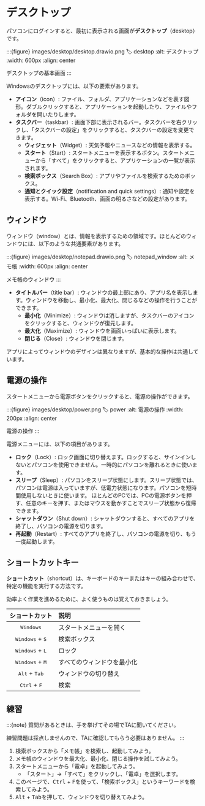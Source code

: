 # デスクトップ

パソコンにログインすると、最初に表示される画面が**デスクトップ**（desktop）です。

:::{figure} images/desktop/desktop.drawio.png
:label: desktop
:alt: デスクトップ
:width: 600px
:align: center

デスクトップの基本画面
:::

<!-- :::{figure-md} desktop
<img src="./images/desktop/desktop.drawio.png" alt="デスクトップ" width="600px">

デスクトップの基本画面
::: -->

Windowsのデスクトップには、以下の要素があります。

- **アイコン**（icon）: ファイル、フォルダ、アプリケーションなどを表す図形。ダブルクリックすると、アプリケーションを起動したり、ファイルやフォルダを開いたりします。
- **タスクバー**（taskbar）: 画面下部に表示されるバー。タスクバーを右クリックし、「タスクバーの設定」をクリックすると、タスクバーの設定を変更できます。
  - **ウィジェット**（Widget）: 天気予報やニュースなどの情報を表示する。
  - **スタート**（Start）: スタートメニューを表示するボタン。スタートメニューから「すべて」をクリックすると、アプリケーションの一覧が表示されます。
  - **検索ボックス**（Search Box）: アプリやファイルを検索するためのボックス。
  - **通知とクイック設定**（notification and quick settings）: 通知や設定を表示する。Wi-Fi、Bluetooth、画面の明るさなどの設定があります。

## ウィンドウ

ウィンドウ（window）とは、情報を表示するための領域です。ほとんどのウィンドウには、以下のような共通要素があります。

:::{figure} images/desktop/notepad.drawio.png
:label: notepad_window
:alt: メモ帳
:width: 600px
:align: center

メモ帳のウィンドウ
:::

<!-- :::{figure-md} notepad
<img src="./images/desktop/notepad.drawio.png" alt="メモ帳" width="600px">

メモ帳のウィンドウ
::: -->

- **タイトルバー**（title bar）: ウィンドウの最上部にあり、アプリ名を表示します。ウィンドウを移動し、最小化、最大化、閉じるなどの操作を行うことができます。
  - **最小化**（Minimize）: ウィンドウは消しますが、タスクバーのアイコンをクリックすると、ウィンドウが復元します。
  - **最大化**（Maximize）: ウィンドウを画面いっぱいに表示します。
  - **閉じる**（Close）: ウィンドウを閉じます。

アプリによってウィンドウのデザインは異なりますが、基本的な操作は共通しています。

## 電源の操作

スタートメニューから電源ボタンをクリックすると、電源の操作ができます。

:::{figure} images/desktop/power.png
:label: power
:alt: 電源の操作
:width: 200px
:align: center

電源の操作
:::

<!-- :::{figure-md} power
<img src="./images/desktop/power.png" alt="電源の操作" width="200px">

電源の操作
::: -->

電源メニューには、以下の項目があります。

- **ロック**（Lock）: ロック画面に切り替えます。ロックすると、サインインしないとパソコンを使用できません。一時的にパソコンを離れるときに使います。
- **スリープ**（Sleep）: パソコンをスリープ状態にします。スリープ状態では、パソコンは電源は入っていますが、低電力状態になります。パソコンを短時間使用しないときに使います。 ほとんどのPCでは、PCの電源ボタンを押す、任意のキーを押す、またはマウスを動かすことでスリープ状態から復帰できます。
- **シャットダウン**（Shut down）: シャットダウンすると、すべてのアプリを終了し、パソコンの電源を切ります。
- **再起動**（Restart）: すべてのアプリを終了し、パソコンの電源を切り、もう一度起動します。

## ショートカットキー

**ショートカット**（shortcut）は、キーボードのキーまたはキーの組み合わせで、特定の機能を実行する方法です。

効率よく作業を進めるために、よく使うものは覚えておきましょう。

|          ショートカット           | 説明                       |
| :-------------------------------: | :------------------------- |
|        <kbd>Windows</kbd>         | スタートメニューを開く     |
| <kbd>Windows</kbd> + <kbd>S</kbd> | 検索ボックス               |
| <kbd>Windows</kbd> + <kbd>L</kbd> | ロック                     |
| <kbd>Windows</kbd> + <kbd>M</kbd> | すべてのウィンドウを最小化 |
|  <kbd>Alt</kbd> + <kbd>Tab</kbd>  | ウィンドウの切り替え       |
|  <kbd>Ctrl</kbd> + <kbd>F</kbd>   | 検索                       |

## 練習

:::{note}
質問があるときは、手を挙げてその場でTAに聞いてください。

練習問題は採点しませんので、TAに確認してもらう必要はありません。
:::

1. 検索ボックスから「メモ帳」を検索し、起動してみよう。
2. メモ帳のウィンドウを最大化、最小化、閉じる操作を試してみよう。
3. スタートメニューから「電卓」を起動してみよう。
   - 「スタート」→「すべて」をクリックし、「電卓」を選択します。
4. このページで、<kbd>Ctrl</kbd> + <kbd>F</kbd>を使って、「検索ボックス」というキーワードを検索してみよう。
5. <kbd>Alt</kbd> + <kbd>Tab</kbd>を押して、ウィンドウを切り替えてみよう。